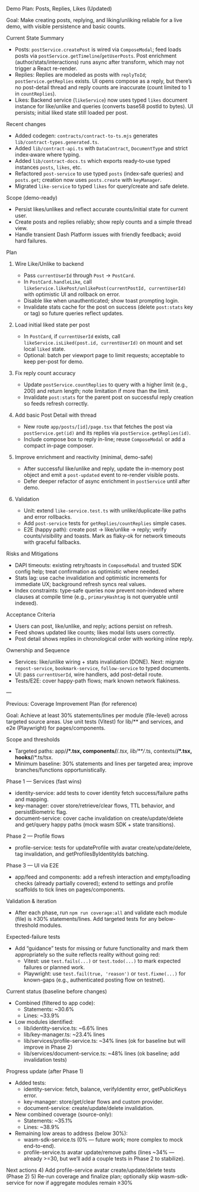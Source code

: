 Demo Plan: Posts, Replies, Likes (Updated)

Goal: Make creating posts, replying, and liking/unliking reliable for a live demo, with visible persistence and basic counts.

Current State Summary
- Posts: `postService.createPost` is wired via `ComposeModal`; feed loads posts via `postService.getTimeline`/`getUserPosts`. Post enrichment (author/stats/interactions) runs async after transform, which may not trigger a React re-render.
- Replies: Replies are modeled as posts with `replyToId`; `postService.getReplies` exists. UI opens compose as a reply, but there’s no post-detail thread and reply counts are inaccurate (count limited to 1 in `countReplies`).
- Likes: Backend service (`likeService`) now uses typed `likes` document instance for like/unlike and queries (converts base58 postId to bytes). UI persists; initial liked state still loaded per post.

Recent changes
- Added codegen: `contracts/contract-to-ts.mjs` generates `lib/contract-types.generated.ts`.
- Added `lib/contract-api.ts` with `DataContract`, `DocumentType` and strict index‑aware where typing.
- Added `lib/contract-docs.ts` which exports ready‑to‑use typed instances `posts`, `likes`, etc.
- Refactored `post-service` to use typed `posts` (index‑safe queries) and `posts.get`; creation now uses `posts.create` with `keyManager`.
- Migrated `like-service` to typed `likes` for query/create and safe delete.

Scope (demo-ready)
- Persist likes/unlikes and reflect accurate counts/initial state for current user.
- Create posts and replies reliably; show reply counts and a simple thread view.
- Handle transient Dash Platform issues with friendly feedback; avoid hard failures.

Plan
1) Wire Like/Unlike to backend
   - Pass `currentUserId` through `Post` → `PostCard`.
   - In `PostCard.handleLike`, call `likeService.likePost/unlikePost(currentPostId, currentUserId)` with optimistic UI and rollback on error.
   - Disable like when unauthenticated; show toast prompting login.
   - Invalidate stats cache for the post on success (delete `post:stats` key or tag) so future queries reflect updates.

2) Load initial liked state per post
   - In `PostCard`, if `currentUserId` exists, call `likeService.isLiked(post.id, currentUserId)` on mount and set local `liked` state.
   - Optional: batch per viewport page to limit requests; acceptable to keep per-post for demo.

3) Fix reply count accuracy
   - Update `postService.countReplies` to query with a higher limit (e.g., 200) and return length; note limitation if more than the limit.
   - Invalidate `post:stats` for the parent post on successful reply creation so feeds refresh correctly.

4) Add basic Post Detail with thread
   - New route `app/posts/[id]/page.tsx` that fetches the post via `postService.get(id)` and its replies via `postService.getReplies(id)`.
   - Include compose box to reply in-line; reuse `ComposeModal` or add a compact in-page composer.

5) Improve enrichment and reactivity (minimal, demo-safe)
   - After successful like/unlike and reply, update the in-memory post object and emit a `post-updated` event to re-render visible posts.
   - Defer deeper refactor of async enrichment in `postService` until after demo.

6) Validation
   - Unit: extend `like-service.test.ts` with unlike/duplicate-like paths and error rollbacks.
   - Add `post-service` tests for `getReplies/countReplies` simple cases.
   - E2E (happy path): create post → like/unlike → reply; verify counts/visibility and toasts. Mark as flaky-ok for network timeouts with graceful fallbacks.

Risks and Mitigations
- DAPI timeouts: existing retry/toasts in `ComposeModal` and trusted SDK config help; treat confirmation as optimistic where needed.
- Stats lag: use cache invalidation and optimistic increments for immediate UX; background refresh syncs real values.
- Index constraints: type‑safe queries now prevent non‑indexed where clauses at compile time (e.g., `primaryHashtag` is not queryable until indexed).

Acceptance Criteria
- Users can post, like/unlike, and reply; actions persist on refresh.
- Feed shows updated like counts; likes modal lists users correctly.
- Post detail shows replies in chronological order with working inline reply.

Ownership and Sequence
- Services: like/unlike wiring + stats invalidation (DONE). Next: migrate `repost-service`, `bookmark-service`, `follow-service` to typed documents.
- UI: pass `currentUserId`, wire handlers, add post-detail route.
- Tests/E2E: cover happy-path flows; mark known network flakiness.

—

Previous: Coverage Improvement Plan (for reference)

Goal: Achieve at least 30% statements/lines per module (file-level) across targeted source areas. Use unit tests (Vitest) for lib/** and services, and e2e (Playwright) for pages/components.

Scope and thresholds
- Targeted paths: app/**/*.tsx, components/**/*.tsx, lib/**/*.ts, contexts/**/*.tsx, hooks/**/*.ts/tsx.
- Minimum baseline: 30% statements and lines per targeted area; improve branches/functions opportunistically.

Phase 1 — Services (fast wins)
- identity-service: add tests to cover identity fetch success/failure paths and mapping.
- key-manager: cover store/retrieve/clear flows, TTL behavior, and persistBiometric flag.
- document-service: cover cache invalidation on create/update/delete and get/query happy paths (mock wasm SDK + state transitions).

Phase 2 — Profile flows
- profile-service: tests for updateProfile with avatar create/update/delete, tag invalidation, and getProfilesByIdentityIds batching.

Phase 3 — UI via E2E
- app/feed and components: add a refresh interaction and empty/loading checks (already partially covered); extend to settings and profile scaffolds to tick lines on pages/components.

Validation & iteration
- After each phase, run `npm run coverage:all` and validate each module (file) is ≥30% statements/lines. Add targeted tests for any below-threshold modules.

Expected-failure tests
- Add “guidance” tests for missing or future functionality and mark them appropriately so the suite reflects reality without going red:
  - Vitest: use `test.fails(...)` or `test.todo(...)` to mark expected failures or planned work.
  - Playwright: use `test.fail(true, 'reason')` or `test.fixme(...)` for known-gaps (e.g., authenticated posting flow on testnet).

Current status (baseline before changes)
- Combined (filtered to app code):
  - Statements: ~30.6%
  - Lines: ~33.9%
- Low modules identified:
  - lib/identity-service.ts: ~6.6% lines
  - lib/key-manager.ts: ~23.4% lines
  - lib/services/profile-service.ts: ~34% lines (ok for baseline but will improve in Phase 2)
  - lib/services/document-service.ts: ~48% lines (ok baseline; add invalidation tests)

Progress update (after Phase 1)
- Added tests:
  - identity-service: fetch, balance, verifyIdentity error, getPublicKeys error.
  - key-manager: store/get/clear flows and custom provider.
  - document-service: create/update/delete invalidation.
- New combined coverage (source-only):
  - Statements: ~35.1%
  - Lines: ~38.9%
- Remaining low areas to address (below 30%):
  - wasm-sdk-service.ts (0% — future work; more complex to mock end-to-end).
  - profile-service.ts avatar update/remove paths (lines ~34% — already >=30, but we’ll add a couple tests in Phase 2 to stabilize).

Next actions
4) Add profile-service avatar create/update/delete tests (Phase 2)
5) Re-run coverage and finalize plan; optionally skip wasm-sdk-service for now if aggregate modules remain ≥30%
